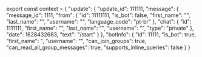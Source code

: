 export const context = {
  "update": {
    "update_id": 111111,
    "message": {
      "message_id": 1111,
      "from": {
        "id": 11111111,
        "is_bot": false,
        "first_name": "",
        "last_name": "",
        "username": "",
        "language_code": "pt-br"
      },
      "chat": {
        "id": 1111111,
        "first_name": "",
        "last_name": "",
        "username": "",
        "type": "private"
      },
      "date": 1628432683,
      "text": "/start"
    }
  },
  "botInfo": {
    "id": 11111,
    "is_bot": true,
    "first_name": ",
    "username": "",
    "can_join_groups": true,
    "can_read_all_group_messages": true,
    "supports_inline_queries": false
  }
}